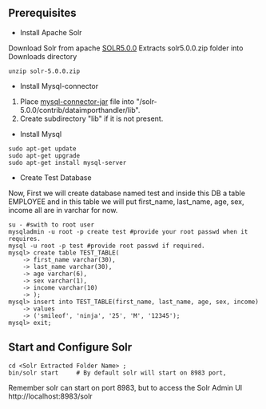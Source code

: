 
Prerequisites
-------------------------------------
 * Install Apache Solr
 
Download Solr from apache [SOLR5.0.0](http://archive.apache.org/dist/lucene/solr/5.0.0/solr-5.0.0.zip)
Extracts solr5.0.0.zip folder into Downloads directory 

```
unzip solr-5.0.0.zip
```

* Install Mysql-connector

1) Place [mysql-connector-jar](http://cdn.mysql.com/archives/mysql-connector-java-5.1/mysql-connector-java-5.1.32.tar.gz) file into "<solr extracted folder>/solr-5.0.0/contrib/dataimporthandler/lib". 
2) Create subdirectory "lib" if it is not present.

* Install Mysql

```
sudo apt-get update
sudo apt-get upgrade
sudo apt-get install mysql-server
```

* Create Test Database

Now, First we will create database named test and inside this DB a table EMPLOYEE and in this table we will put first_name, last_name, age, sex, income all are in varchar for now.

```
su - #swith to root user
mysqladmin -u root -p create test #provide your root passwd when it requires.
mysql -u root -p test #provide root passwd if required.
mysql> create table TEST_TABLE(
    -> first_name varchar(30),
    -> last_name varchar(30),
    -> age varchar(6),
    -> sex varchar(1),
    -> income varchar(10)
    -> );
mysql> insert into TEST_TABLE(first_name, last_name, age, sex, income)
    -> values
    -> ('smileof', 'ninja', '25', 'M', '12345');
mysql> exit;
```

Start and Configure Solr
-------------------------------------

```
cd <Solr Extracted Folder Name> ; 
bin/solr start     # By default solr will start on 8983 port, 
```
Remember solr can start on port 8983, but to access the Solr Admin UI http://localhost:8983/solr




